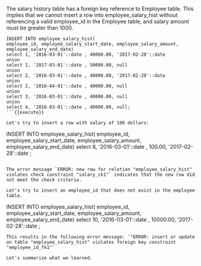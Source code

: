 


The salary history table has a foreign key reference to Employee table. This implies that we cannot insert a row into employee_salary_hist without referencing a valid employee_id in the Employee table, and salary amount must be greater than 1000.

```
INSERT INTO employee_salary_hist(
employee_id, employee_salary_start_date, employee_salary_amount,
employee_salary_end_date)
select 1, '2016-03-01'::date , 40000.00, '2017-02-28'::date
union
select 1, '2017-03-01'::date , 50000.00, null
union
select 2, '2016-03-01'::date , 40000.00, '2017-02-28'::date
union
select 2, '2016-04-01'::date , 40000.00, null
union
select 3, '2016-03-01'::date , 40000.00, null
union
select 4, '2016-03-01'::date , 40000.00, null;
```{{execute}}

Let's try to insert a row with salary of 100 dollars:

```
INSERT INTO employee_salary_hist(
    employee_id, employee_salary_start_date, employee_salary_amount, employee_salary_end_date)
select 6, '2016-03-01'::date , 100.00, '2017-02-28'::date ;
```{{execute}}

The error message `ERROR: new row for relation "employee_salary_hist" violates check constraint "salary_ck1"` indicates that the new row did not meet the check criteria.

Let's try to insert an employee_id that does not exist in the employee table.

```
INSERT INTO employee_salary_hist(
    employee_id, employee_salary_start_date, employee_salary_amount, employee_salary_end_date)
select 10, '2016-03-01'::date , 10000.00, '2017-02-28'::date ;
```
This results in the following error message: `"ERROR: insert or update on table "employee_salary_hist" violates foreign key constraint "employee_id_fk1"`

Let's summarize what we learned.
